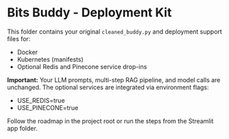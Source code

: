 # Bits Buddy - Deployment Kit

This folder contains your original `cleaned_buddy.py` and deployment support files for:
- Docker
- Kubernetes (manifests)
- Optional Redis and Pinecone service drop-ins

**Important:** Your LLM prompts, multi-step RAG pipeline, and model calls are unchanged. The optional services are integrated via environment flags:
- USE_REDIS=true
- USE_PINECONE=true

Follow the roadmap in the project root or run the steps from the Streamlit app folder.

